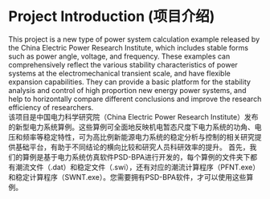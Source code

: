 # Project Introduction (项目介绍)
This project is a new type of power system calculation example released by the China Electric Power Research Institute, which includes stable forms such as power angle, voltage, and frequency. These examples can comprehensively reflect the various stability characteristics of power systems at the electromechanical transient scale, and have flexible expansion capabilities. They can provide a basic platform for the stability analysis and control of high proportion new energy power systems, and help to horizontally compare different conclusions and improve the research efficiency of researchers.<br>
该项目是中国电力科学研究院（China Electric Power Research Institute）发布的新型电力系统算例。这些算例可全面地反映机电暂态尺度下电力系统的功角、电压和频率等稳定特性，可为高比例新能源电力系统的稳定分析与控制的相关研究提供基础平台，有助于不同结论的横向比较和研究人员科研效率的提升。
首先，我们的算例是基于电力系统仿真软件PSD-BPA进行开发的，每个算例的文件夹下都有潮流文件（.dat）和稳定文件（.swi），还有对应的潮流计算程序（PFNT.exe）和稳定计算程序（SWNT.exe）。您需要拥有PSD-BPA软件，才可以使用这些算例。
